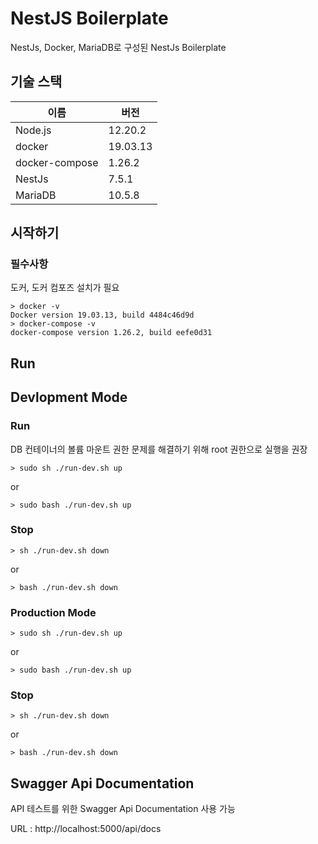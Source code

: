 # NestJS Boilerplate

NestJs, Docker, MariaDB로 구성된 NestJs Boilerplate

## 기술 스택

| 이름           | 버전     |
| -------------- | -------- |
| Node.js        | 12.20.2  |
| docker         | 19.03.13 |
| docker-compose | 1.26.2   |
| NestJs         | 7.5.1    |
| MariaDB        | 10.5.8   |

## 시작하기

### 필수사항

도커, 도커 컴포즈 설치가 필요

```
> docker -v
Docker version 19.03.13, build 4484c46d9d
> docker-compose -v
docker-compose version 1.26.2, build eefe0d31
```

## Run

## Devlopment Mode

### Run

DB 컨테이너의 볼륨 마운트 권한 문제를 해결하기 위해 root 권한으로 실행을 권장

```
> sudo sh ./run-dev.sh up
```

or

```
> sudo bash ./run-dev.sh up
```

### Stop

```
> sh ./run-dev.sh down
```

or

```
> bash ./run-dev.sh down
```

### Production Mode

```
> sudo sh ./run-dev.sh up
```

or

```
> sudo bash ./run-dev.sh up
```

### Stop

```
> sh ./run-dev.sh down
```

or

```
> bash ./run-dev.sh down
```

## Swagger Api Documentation

API 테스트를 위한 Swagger Api Documentation 사용 가능

URL : http://localhost:5000/api/docs
